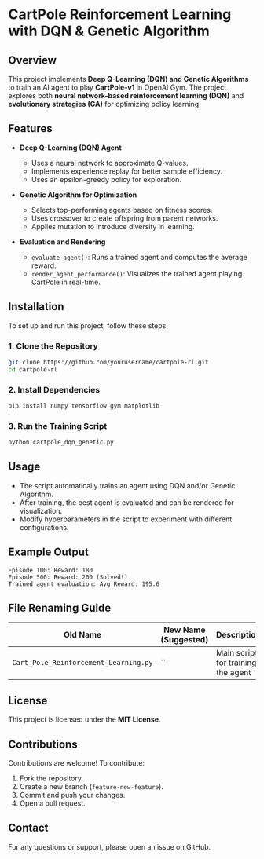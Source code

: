 # CartPole Reinforcement Learning with DQN & Genetic Algorithm

## Overview

This project implements **Deep Q-Learning (DQN) and Genetic Algorithms** to train an AI agent to play **CartPole-v1** in OpenAI Gym. The project explores both **neural network-based reinforcement learning (DQN)** and **evolutionary strategies (GA)** for optimizing policy learning.

## Features

- **Deep Q-Learning (DQN) Agent**

  - Uses a neural network to approximate Q-values.
  - Implements experience replay for better sample efficiency.
  - Uses an epsilon-greedy policy for exploration.

- **Genetic Algorithm for Optimization**

  - Selects top-performing agents based on fitness scores.
  - Uses crossover to create offspring from parent networks.
  - Applies mutation to introduce diversity in learning.

- **Evaluation and Rendering**

  - `evaluate_agent()`: Runs a trained agent and computes the average reward.
  - `render_agent_performance()`: Visualizes the trained agent playing CartPole in real-time.

## Installation

To set up and run this project, follow these steps:

### **1. Clone the Repository**

```bash
git clone https://github.com/yourusername/cartpole-rl.git
cd cartpole-rl
```

### **2. Install Dependencies**

```bash
pip install numpy tensorflow gym matplotlib
```

### **3. Run the Training Script**

```bash
python cartpole_dqn_genetic.py
```

## Usage

- The script automatically trains an agent using DQN and/or Genetic Algorithm.
- After training, the best agent is evaluated and can be rendered for visualization.
- Modify hyperparameters in the script to experiment with different configurations.

## Example Output

```
Episode 100: Reward: 180
Episode 500: Reward: 200 (Solved!)
Trained agent evaluation: Avg Reward: 195.6
```

## File Renaming Guide

| **Old Name**                          | **New Name (Suggested)** | **Description**                    |
| ------------------------------------- | ------------------------ | ---------------------------------- |
| `Cart_Pole_Reinforcement_Learning.py` | ``                       | Main script for training the agent |

## License

This project is licensed under the **MIT License**.

## Contributions

Contributions are welcome! To contribute:

1. Fork the repository.
2. Create a new branch (`feature-new-feature`).
3. Commit and push your changes.
4. Open a pull request.

## Contact

For any questions or support, please open an issue on GitHub.

